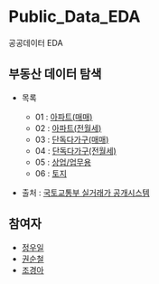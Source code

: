 # Public_Data_EDA 
공공데이터 EDA

## 부동산 데이터 탐색
* 목록
	* 01 : [아파트(매매)](01_EDA_APT_SALE.ipynb)
	* 02 : [아파트(전월세)](02_EDA_APT_RENT.ipynb)
	* 03 : [단독다가구(매매)](03_EDA_HOUSE_SALE.ipynb)
	* 04 : [단독다가구(전월세)](04_EDA_HOUSE_RENT.ipynb)
	* 05 : [상업/업무용](05_EDA_COMMERCE.ipynb)
	* 06 : [토지](06_EDA_LAND.ipynb)

* 출처 : [국토교통부 실거래가 공개시스템](http://rtdown.molit.go.kr/)

## 참여자
* [정우일](https://github.com/WooilJeong)
* [권순철](https://github.com/classicmania)
* [조경아](https://github.com/Choah110)
